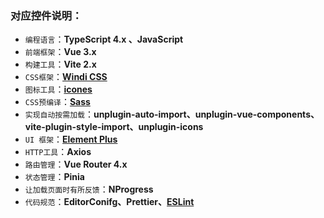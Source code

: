 ### 对应控件说明：

- `编程语言`：**TypeScript 4.x 、JavaScript**
- `前端框架`：**Vue 3.x**
- `构建工具`：**Vite 2.x**
- `CSS框架`：[**Windi CSS**](https://cn.windicss.org/guide/)
- `图标工具`：[**icones**](https://icones.netlify.app/)
- `CSS预编译`：[**Sass**](https://www.sass.hk/)
 - `实现自动按需加载`：**unplugin-auto-import、unplugin-vue-components、vite-plugin-style-import、unplugin-icons**
- `UI 框架`：[**Element Plus**](https://element-plus.gitee.io/zh-CN/) 
- `HTTP工具`：**Axios**
- `路由管理`：**Vue Router 4.x**
- `状态管理`：**Pinia**
- `让加载页面时有所反馈`：**NProgress**
- `代码规范`：**EditorConifg、Prettier、[ESLint](https://eslint.bootcss.com/ )** 





